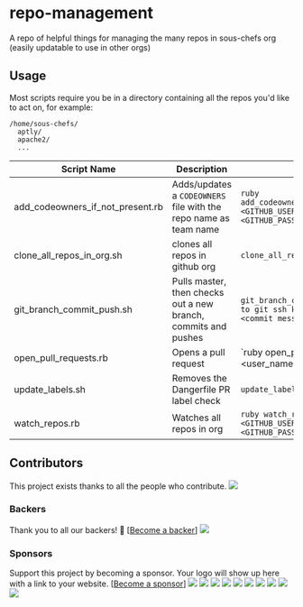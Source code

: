 # repo-management

A repo of helpful things for managing the many repos in sous-chefs org (easily updatable to use in other orgs)

## Usage

Most scripts require you be in a directory containing all the repos you'd like to act on, for example:

```
/home/sous-chefs/
  aptly/
  apache2/
  ...
```

|  Script Name     |  Description     |   Usage    |
|  ---  |  ---  |  ---  |
| add_codeowners_if_not_present.rb      | Adds/updates a `CODEOWNERS` file with the repo name as team name | `ruby add_codeowners_if_not_present.rb <GITHUB_USERNAME> <GITHUB_PASSWORD_OR_TOKEN>` |
| clone_all_repos_in_org.sh | clones all repos in github org | `clone_all_repos_in_org.sh` |
| git_branch_commit_push.sh | Pulls master, then checks out a new branch, commits and pushes | `git_branch_commit_push.sh <path to git ssh key> <branch name> <commit message>` |
| open_pull_requests.rb | Opens a pull request | `ruby open_pull_requests.rb <user_name> <token|password> <pr_title> <pr_body> <your_branch_name>` |
| update_labels.sh | Removes the Dangerfile PR label check | `update_labels.sh` |
| watch_repos.rb | Watches all repos in org | `ruby watch_repos.rb <GITHUB_USERNAME> <GITHUB_PASSWORD_OR_TOKEN>` |

## Contributors

This project exists thanks to all the people who contribute.
<img src="https://opencollective.com/sous-chefs/contributors.svg?width=890&button=false" /></a>


### Backers

Thank you to all our backers! 🙏 [[Become a backer](https://opencollective.com/sous-chefs#backer)]
<a href="https://opencollective.com/sous-chefs#backers" target="_blank"><img src="https://opencollective.com/sous-chefs/backers.svg?width=890"></a>

### Sponsors

Support this project by becoming a sponsor. Your logo will show up here with a link to your website. [[Become a sponsor](https://opencollective.com/sous-chefs#sponsor)]
<a href="https://opencollective.com/sous-chefs/sponsor/0/website" target="_blank"><img src="https://opencollective.com/sous-chefs/sponsor/0/avatar.svg"></a>
<a href="https://opencollective.com/sous-chefs/sponsor/1/website" target="_blank"><img src="https://opencollective.com/sous-chefs/sponsor/1/avatar.svg"></a>
<a href="https://opencollective.com/sous-chefs/sponsor/2/website" target="_blank"><img src="https://opencollective.com/sous-chefs/sponsor/2/avatar.svg"></a>
<a href="https://opencollective.com/sous-chefs/sponsor/3/website" target="_blank"><img src="https://opencollective.com/sous-chefs/sponsor/3/avatar.svg"></a>
<a href="https://opencollective.com/sous-chefs/sponsor/4/website" target="_blank"><img src="https://opencollective.com/sous-chefs/sponsor/4/avatar.svg"></a>
<a href="https://opencollective.com/sous-chefs/sponsor/5/website" target="_blank"><img src="https://opencollective.com/sous-chefs/sponsor/5/avatar.svg"></a>
<a href="https://opencollective.com/sous-chefs/sponsor/6/website" target="_blank"><img src="https://opencollective.com/sous-chefs/sponsor/6/avatar.svg"></a>
<a href="https://opencollective.com/sous-chefs/sponsor/7/website" target="_blank"><img src="https://opencollective.com/sous-chefs/sponsor/7/avatar.svg"></a>
<a href="https://opencollective.com/sous-chefs/sponsor/8/website" target="_blank"><img src="https://opencollective.com/sous-chefs/sponsor/8/avatar.svg"></a>
<a href="https://opencollective.com/sous-chefs/sponsor/9/website" target="_blank"><img src="https://opencollective.com/sous-chefs/sponsor/9/avatar.svg"></a>
